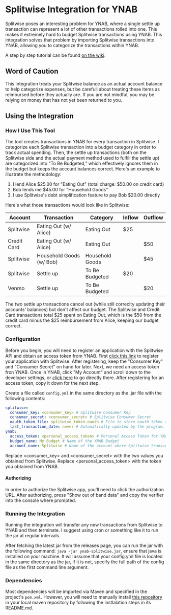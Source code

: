 Splitwise Integration for YNAB
====
Splitwise poses an interesting problem for YNAB, where a single settle up transaction can represent a lot of other transactions rolled into one. This makes it extremely hard to budget Splitwise transactions using YNAB. This integration solves that problem by importing Splitwise transactions into YNAB, allowing you to categorize the transactions within YNAB.

A step by step tutorial can be found [on the wiki](https://github.com/gcflames5/ynab-splitwise-integration/wiki/Step-By-Step-Tutorial).

Word of Caution
----
This integration treats your Splitwise balance as an actual account balance to help categorize expenses, but be carefull about treating these items as reimbursed before they actually are. If you are not mindful, you may be relying on money that has not yet been returned to you.

Using the Integration
----

### How I Use This Tool
The tool creates transactions in YNAB for every transaction in Splitwise. I categorize each Splitwise transaction into a budget category in order to track actual spending. Then, the settle up transactions (both on the Splitwise side and the actual payment method used to fulfill the settle up) are categorized into "To Be Budgeted," which effectively ignores them in the budget but keeps the account balances correct. Here's an example to illustrate the methodology:

1. I lend Alice $25.00 for "Eating Out" (total charge: $50.00 on credit card)
2. Bob lends me $45.00 for "Household Goods"
3. I use Splitwise's debt simplification feature to pay Bob $20.00 directly

Here's what those transactions would look like in Splitwise: 

| Account     | Transaction              |  Category       | Inflow |  Outflow |
| ----------- | ------------------------ | --------------- | ------ | -------- |
| Splitwise   | Eating Out (w/ Alice)    | Eating Out      | $25    |          |
| Credit Card | Eating Out (w/ Alice)    | Eating Out      |        | $50      |
| Splitwise   | Household Goods (w/ Bob) | Household Goods |        | $45      |
| Splitwise   | Settle up                | To Be Budgeted  | $20    |          |
| Venmo       | Settle up                | To Be Budgeted  |        | $20      | 

The two settle up transactions cancel out (while still correclty updating their accounts' balances) but don't affect our budget. The Splitwise and Credit Card transactions total $25 spent on Eating Out, which is the $50 from the credit card minus the $25 reimbursement from Alice, keeping our budget correct.

### Configuration

Before you begin, you will need to register an application with the Splitwise API and obtain an access token from YNAB. First [click this link](https://secure.splitwise.com/apps) to register your application with Splitwise. After registering, keep the "Consumer Key" and "Consumer Secret" on hand for later. Next, we need an access token fron YNAB. Once in YNAB, click "My Account" and scroll down to the developer settings, or [click here](https://app.youneedabudget.com/settings/developer) to go directly there. After registering for an access token, copy it down for the next step.

Create a file called `config.yml` in the same directory as the .jar file with the following contents:

```yaml
splitwise:
  consumer_key: <consumer_key> # Splitwise Consumer Key
  consumer_secret: <consumer_secret> # Splitwise Consumer Secret
  oauth_token_file: splitwise_token.oauth # File to store oauth token after authorization
  last_transaction_date: never # Automatically updated by the program, last splitwie transaction parsed
ynab:
  access_token: <personal_access_token> # Personal Access Token for YNAB
  budget_name: My Budget # Name of the YNAB Budget
  account_name: Splitwise # Name of the account where Splitwise transactions will be added
```

Replace <consumer_key> and <consumer_secret> with the two values you obtained from Splitwise. Replace <personal_access_token> with the token you obtained from YNAB.

#### Authorizing

In order to authorize the Splitwise app, you'll need to click the authorization URL. After authorizing, press "Show out of band data" and copy the verifier into the console where prompted.

### Running the Integration
Running the integration will transfer any new transactions from Splitwise to YNAB and then terminate. I suggest using cron or something like it to run the jar at regular intervals.

After fetching the latest jar from the releases page, you can run the jar with the following command: `java -jar ynab-splitwise.jar`, ensure that java is installed on your machine. It will assume that your config.yml file is located in the same directory as the jar, if it is not, specify the full path of the config file as the first command line argument.

### Dependencies
Most dependencies will be imported via Maven and specified in the project's `pom.xml`. However, you will need to manually install [this repository](https://github.com/gcflames5/ynab-sdk) in your local maven repository by following the instlalation steps in its README.md.
